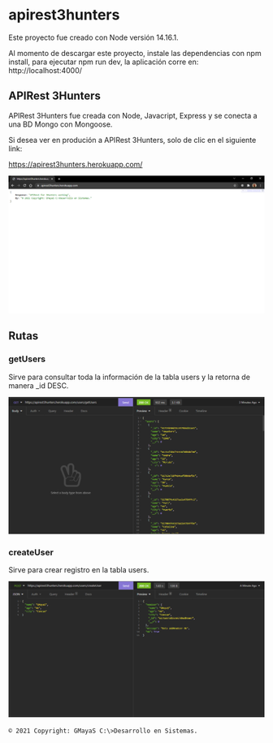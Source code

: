 # apirest3hunters

Este proyecto fue creado con Node versión 14.16.1.

Al momento de descargar este proyecto, instale las dependencias con npm install, para ejecutar npm run dev, la aplicación corre en: http://localhost:4000/

## APIRest 3Hunters

APIRest 3Hunters fue creada con Node, Javacript, Express y se conecta a una BD Mongo con Mongoose.

Si desea ver en produción a APIRest 3Hunters, solo de clic en el siguiente link:

https://apirest3hunters.herokuapp.com/

![](/images/img01.png)

## Rutas

### getUsers

Sirve para consultar toda la información de la tabla users y la retorna de manera _id DESC.

![](/images/img02.png)

### createUser

Sirve para crear registro en la tabla users.

![](/images/img03.png)

`© 2021 Copyright: GMayaS C:\>Desarrollo en Sistemas.`


